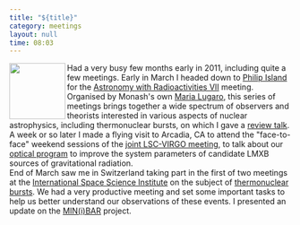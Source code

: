 ```yaml
---
title: "${title}"
category: meetings
layout: null
time: 08:03
---
```

<!-- converted from blosxom format post by dkg 22.1.2022 -->
  <!---- Begin .post ---->
<a href="http://www.mpe.mpg.de/gamma/science/lines/workshops/AwR_2011_Proceedings.html"><img src="http://www.mpe.mpg.de/gamma/science/lines/workshops/AwR2011/AwR7Fotos/images/img_2993.jpg" width="100" align="left"></a>
Had a very busy few months early in 2011, including quite a few meetings.
Early in March I headed down to 
<a href="http://www.phillipisland.net.au">Philip Island</a> for the
<a href="http://www.cspa.monash.edu.au/awr7">Astronomy with Radioactivities
VII</a> meeting. Organised by Monash's own
<a href="http://www.maths.monash.edu.au/staff/mlugaro.html">Maria Lugaro</a>,
this series of meetings brings together a wide spectrum of observers and
theorists interested in various aspects of nuclear astrophysics, including
thermonuclear bursts, on which I gave a 
<a href="http://www.mpe.mpg.de/gamma/science/lines/workshops/AwR2011/Galloway.pdf">review talk</a>.
<br>
A week or so later I made a flying visit to Arcadia, CA to attend the
"face-to-face" weekend sessions of the 
<a href="http://www.ligo.org/conferences/lv0311/">joint LSC-VIRGO meeting</a>,
to talk about our 
<a href="/~dgallow/docs/PEGS_mar11.pdf">optical program</a> to improve the
system parameters of candidate
LMXB sources of gravitational radiation.
<br>
End of March saw me in Switzerland taking part in the first of two meetings 
at the 
<a href="http://www.issibern.ch">International Space Science Institute</a>
on the subject of
<a href="http://www.issibern.ch/teams/ns_burster/ISSI_Team">thermonuclear
bursts</a>. We had a very productive meeting and set some important tasks
to help us better understand our observations of these events. I presented
an update on the <a href="/~dgallow/minbar">MIN(i)BAR</a> project.
<p>
